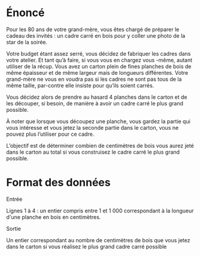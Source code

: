 # Énoncé

Pour les 80 ans de votre grand-mère, vous êtes chargé de préparer le cadeau des invités : un cadre carré en bois pour y coller une photo de la star de la soirée.

Votre budget étant assez serré, vous décidez de fabriquer les cadres dans votre atelier. Et tant qu’à faire, si vous vous en chargez vous -même, autant utiliser de la récup. Vous avez un carton plein de fines planches de bois de même épaisseur et de même largeur mais de longueurs différentes. Votre grand-mère ne vous en voudra pas si les cadres ne sont pas tous de la même taille, par-contre elle insiste pour qu’ils soient carrés.

Vous décidez alors de prendre au hasard 4 planches dans le carton et de les découper, si besoin, de manière à avoir un cadre carré le plus grand possible.

À noter que lorsque vous découpez une planche, vous gardez la partie qui vous intéresse et vous jetez la seconde partie dans le carton, vous ne pouvez plus l’utiliser pour ce cadre.

L’objectif est de déterminer combien de centimètres de bois vous aurez jeté dans le carton au total si vous construisez le cadre carré le plus grand possible.


# Format des données

Entrée

Lignes 1 à 4 : un entier compris entre 1 et 1 000 correspondant à la longueur d'une planche en bois en centimètres.

Sortie

Un entier correspondant au nombre de centimètres de bois que vous jetez dans le carton si vous réalisez le plus grand cadre carré possible